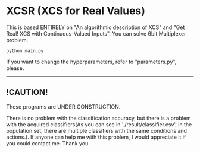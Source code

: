 # XCSR (XCS for Real Values)
This is based ENTIRELY on "An algorithmic description of XCS" and "Get Real! XCS with Continuous-Valued Inputs". You can solve 6bit Multiplexer problem.

```
python main.py
```
If you want to change the hyperparameters, refer to "parameters.py", please.

---
!CAUTION!
---
These programs are UNDER CONSTRUCTION. 

There is no problem with the classification accuracy, but there is a problem with the acquired classifiers(As you can see in './result/classifier.csv', in the population set, there are multiple classifiers with the same conditions and actions.). If anyone can help me with this problem, I would appreciate it if you could contact me. Thank you.